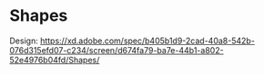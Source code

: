 # Shapes
Design: https://xd.adobe.com/spec/b405b1d9-2cad-40a8-542b-076d315efd07-c234/screen/d674fa79-ba7e-44b1-a802-52e4976b04fd/Shapes/
